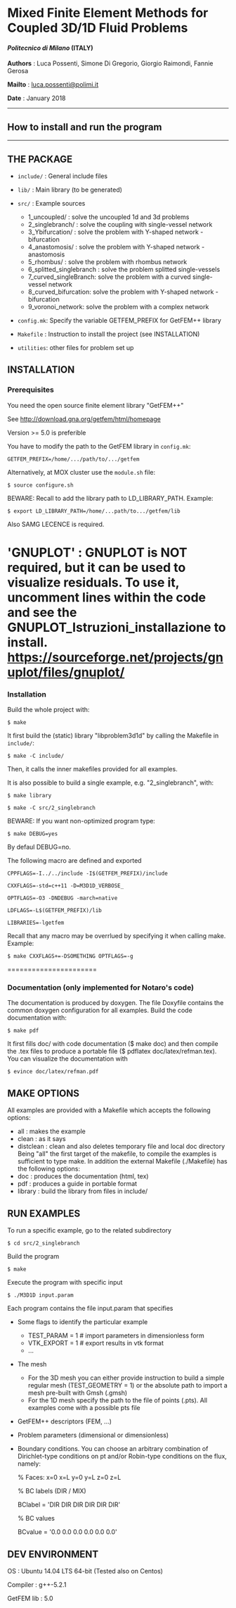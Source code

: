 # Mixed Finite Element Methods for Coupled 3D/1D Fluid Problems
#### *Politecnico di Milano* (ITALY)

**Authors** :  Luca Possenti, Simone Di Gregorio, Giorgio Raimondi, Fannie Gerosa

**Mailto** : <luca.possenti@polimi.it>

**Date**   : January 2018

-------------------------------------------------------
## How to install and run the program
-------------------------------------------------------
## THE PACKAGE

- `include/` : General include files

- `lib/`     : Main library (to be generated)

- `src/`     : Example sources
  - 1_uncoupled/ : solve the uncoupled 1d and 3d problems
  - 2_singlebranch/ : solve the coupling with single-vessel network
  - 3_Ybifurcation/ : solve the problem with Y-shaped network - bifurcation
  - 4_anastomosis/ : solve the problem with Y-shaped network - anastomosis
  - 5_rhombus/	: solve the problem with rhombus network
  - 6_splitted_singlebranch	: solve the problem splitted single-vessels
  - 7_curved_singleBranch: solve the problem with a curved single-vessel network
  - 8_curved_bifurcation: solve the problem with Y-shaped network - bifurcation
  - 9_voronoi_network: solve the problem with a complex network

- `config.mk`: Specify the variable GETFEM_PREFIX for GetFEM++ library

- `Makefile` : Instruction to install the project (see INSTALLATION)

- `utilities`: other files for problem set up

## INSTALLATION
### Prerequisites

You need the open source finite element library "GetFEM++"

See <http://download.gna.org/getfem/html/homepage>

Version >= 5.0 is preferible

You have to modify the path to the GetFEM library in `config.mk`:
``` 
GETFEM_PREFIX=/home/.../path/to/.../getfem
``` 

Alternatively, at MOX cluster use the `module.sh` file:
``` 
$ source configure.sh
``` 

BEWARE: 
Recall to add the library path to LD_LIBRARY_PATH. Example:
```
$ export LD_LIBRARY_PATH=/home/...path/to.../getfem/lib

```
Also SAMG LECENCE is required.

'GNUPLOT' : 
GNUPLOT is NOT required, but it can be used to visualize residuals. 
To use it, uncomment lines within the code and see the GNUPLOT_Istruzioni_installazione to install.
https://sourceforge.net/projects/gnuplot/files/gnuplot/
======================

### Installation
Build the whole project with:
``` 
$ make
``` 
It first build the (static) library "libproblem3d1d" by calling
the Makefile in `include/`:
``` 
$ make -C include/
``` 
Then, it calls the inner makefiles provided for all examples.

It is also possible to build a single example, e.g. "2_singlebranch", with:
``` 
$ make library

$ make -C src/2_singlebranch
``` 

BEWARE: 
If you want non-optimized program type:
``` 
$ make DEBUG=yes 
``` 
By defaul DEBUG=no.

The following macro are defined and exported
``` 
CPPFLAGS=-I../../include -I$(GETFEM_PREFIX)/include

CXXFLAGS=-std=c++11 -D=M3D1D_VERBOSE_

OPTFLAGS=-O3 -DNDEBUG -march=native

LDFLAGS=-L$(GETFEM_PREFIX)/lib

LIBRARIES=-lgetfem
``` 
Recall that any macro may be overrlued by specifying it when calling 
make. Example: 
``` 
$ make CXXFLAGS+=-DSOMETHING OPTFLAGS=-g
``` 

======================

### Documentation (only implemented for Notaro's code)
The documentation is produced by doxygen. The file Doxyfile contains 
the common doxygen configuration for all examples.
Build the code documentation with:
``` 
$ make pdf
``` 
It first fills doc/ with code documentation ($ make doc) and then compile
the .tex files to produce a portable file ($ pdflatex doc/latex/refman.tex).
You can visualize the documentation with
``` 
$ evince doc/latex/refman.pdf
``` 

## MAKE OPTIONS
All examples are provided with a Makefile which accepts the following
options:
-  all       : makes the example
-  clean     : as it says
-  distclean : clean and also deletes temporary file and local doc directory
Being "all" the first target of the makefile, to compile the examples is
sufficient to type make. 
In addition the external Makefile (./Makefile) has the following options:
-  doc       : produces the documentation (html, tex)
-  pdf       : produces a guide in portable format
- library    : build the library from files in include/

## RUN EXAMPLES
To run a specific example, go to the related subdirectory
``` 
$ cd src/2_singlebranch
``` 
Build the program
``` 
$ make
``` 
Execute the program with specific input
``` 
$ ./M3D1D input.param
``` 
Each program contains the file input.param that specifies 

- Some flags to identify the particular example
  -  TEST_PARAM = 1  # import parameters in dimensionless form
  -  VTK_EXPORT = 1  # export results in vtk format
  -  ...

- The mesh
  - For the 3D mesh you can either provide instruction to build a simple
  regular mesh (TEST_GEOMETRY = 1) or the absolute path to import a mesh
  pre-built with Gmsh (.gmsh)
  - For the 1D mesh specify the path to the file of points (.pts). All
  examples come with a possible pts file

- GetFEM++ descriptors (FEM, ...)

- Problem parameters (dimensional or dimensionless)

- Boundary conditions. You can choose an arbitrary combination of
  Dirichlet-type conditions on pt and/or Robin-type conditions
  on the flux, namely:

  % Faces:   x=0  x=L  y=0  y=L  z=0  z=L

  % BC labels (DIR / MIX)

  BClabel = 'DIR  DIR  DIR  DIR  DIR  DIR'

  % BC values

  BCvalue = '0.0  0.0  0.0  0.0  0.0  0.0'
  

##  DEV ENVIRONMENT
OS         : Ubuntu 14.04 LTS 64-bit (Tested also on Centos)

Compiler   : g++-5.2.1

GetFEM lib : 5.0
